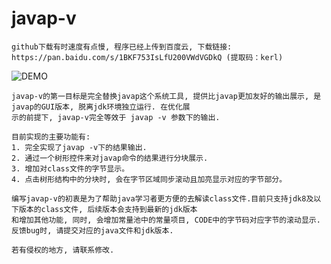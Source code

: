 # javap-v
    github下载有时速度有点慢, 程序已经上传到百度云, 下载链接: https://pan.baidu.com/s/1BKF753IsLfU200VWdVGDkQ (提取码：kerl)  
    
![DEMO](https://s1.ax1x.com/2020/04/25/J6PHot.png)

    javap-v的第一目标是完全替换javap这个系统工具, 提供比javap更加友好的输出展示, 是javap的GUI版本, 脱离jdk环境独立运行. 在优化展  
    示的前提下, javap-v完全等效于 javap -v 参数下的输出. 

    目前实现的主要功能有:
    1. 完全实现了javap -v下的结果输出.
    2. 通过一个树形控件来对javap命令的结果进行分块展示.
    3. 增加对class文件的字节显示。
    4. 点击树形结构中的分块时, 会在字节区域同步滚动且加亮显示对应的字节部分。
    
    编写javap-v的初衷是为了帮助java学习者更方便的去解读class文件.目前只支持jdk8及以下版本的class文件, 后续版本会支持到最新的jdk版本  
    和增加其他功能, 同时, 会增加常量池中的常量项目, CODE中的字节码对应字节的滚动显示. 反馈bug时, 请提交对应的java文件和jdk版本.

    若有侵权的地方, 请联系修改.

    
